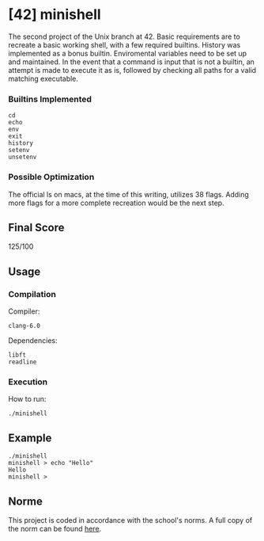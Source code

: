 # [42] minishell

The second project of the Unix branch at 42. Basic requirements are to recreate a basic working shell, with a few required builtins. History was implemented as a bonus builtin. Enviromental variables need to be set up and maintained. In the event that a command is input that is not a builtin, an attempt is made to execute it as is, followed by checking all paths for a valid matching executable.

### Builtins Implemented

```
cd
echo
env
exit
history
setenv
unsetenv
```

### Possible Optimization

The official ls on macs, at the time of this writing, utilizes 38 flags. Adding more flags for a more complete recreation would be the next step.

## Final Score

125/100

## Usage

### Compilation

Compiler:

```
clang-6.0
```

Dependencies:

```
libft
readline
```

### Execution

How to run:

```
./minishell
```

## Example

```
./minishell
minishell > echo "Hello"
Hello
minishell >
```

## Norme

This project is coded in accordance with the school's norms. A full copy of the norm can be found [here](https://github.com/MagicHatJo/-42-Norm/blob/master/norme.en.pdf).
